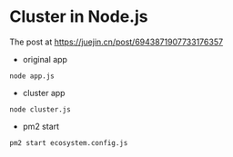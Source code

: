 # Cluster in Node.js

The post at https://juejin.cn/post/6943871907733176357

- original app

```shell
node app.js
```

- cluster app

```shell
node cluster.js
```

- pm2 start

```shell
pm2 start ecosystem.config.js
```
